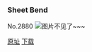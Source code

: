 ### Sheet Bend
No.2880
![图片不见了~~~](https://imgs.xkcd.com/comics/sheet_bend.png)

[原址](https://xkcd.com//2880) [下载](https://imgs.xkcd.com/comics/sheet_bend.png)

